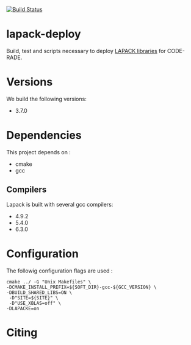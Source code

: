 [![Build Status](http://ci.sagrid.ac.za/buildStatus/icon?job=lapack-deploy)](http://ci.sagrid.ac.za/job/lapack-deploy)

# lapack-deploy

Build, test and  scripts necessary to deploy [LAPACK libraries](http://www.netlib.org/lapack/) for CODE-RADE.

# Versions

We build the following versions:

  * 3.7.0

# Dependencies

This project depends on :

  * cmake
  * gcc

## Compilers

Lapack is built with several gcc compilers:

  * 4.9.2
  * 5.4.0
  * 6.3.0

# Configuration

The followig configuration flags are used :

```
cmake ../ -G "Unix Makefiles" \
-DCMAKE_INSTALL_PREFIX=${SOFT_DIR}-gcc-${GCC_VERSION} \
-DBUILD_SHARED_LIBS=ON \
 -D"SITE=${SITE}" \
 -D"USE_XBLAS=off" \
-DLAPACKE=on
```

# Citing
